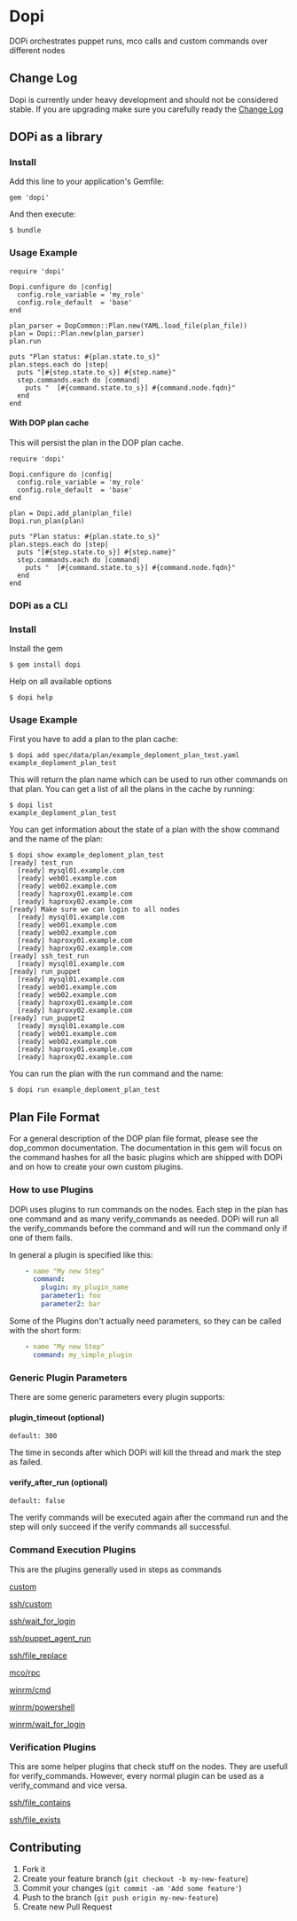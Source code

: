 # Dopi

DOPi orchestrates puppet runs, mco calls and custom commands over different nodes

## Change Log

Dopi is currently under heavy development and should not be considered stable. If you are
upgrading make sure you carefully ready the [Change Log](CHANGELOG.md)

## DOPi as a library

### Install 

Add this line to your application's Gemfile:

    gem 'dopi'

And then execute:

    $ bundle

### Usage Example

    require 'dopi'

    Dopi.configure do |config|
      config.role_variable = 'my_role'
      config.role_default  = 'base'
    end

    plan_parser = DopCommon::Plan.new(YAML.load_file(plan_file))
    plan = Dopi::Plan.new(plan_parser)
    plan.run

    puts "Plan status: #{plan.state.to_s}"
    plan.steps.each do |step|
      puts "[#{step.state.to_s}] #{step.name}"
      step.commands.each do |command|
        puts "  [#{command.state.to_s}] #{command.node.fqdn}"
      end
    end

#### With DOP plan cache

This will persist the plan in the DOP plan cache.

    require 'dopi'

    Dopi.configure do |config|
      config.role_variable = 'my_role'
      config.role_default  = 'base'
    end

    plan = Dopi.add_plan(plan_file)
    Dopi.run_plan(plan)

    puts "Plan status: #{plan.state.to_s}"
    plan.steps.each do |step|
      puts "[#{step.state.to_s}] #{step.name}"
      step.commands.each do |command|
        puts "  [#{command.state.to_s}] #{command.node.fqdn}"
      end
    end
    
### DOPi as a CLI

### Install

Install the gem

    $ gem install dopi

Help on all available options

    $ dopi help

### Usage Example

First you have to add a plan to the plan cache:

    $ dopi add spec/data/plan/example_deploment_plan_test.yaml 
    example_deploment_plan_test 

This will return the plan name which can be used to run other
commands on that plan. You can get a list of all the plans in the
cache by running:

    $ dopi list
    example_deploment_plan_test

You can get information about the state of a plan with the show command
and the name of the plan:

    $ dopi show example_deploment_plan_test
    [ready] test_run
      [ready] mysql01.example.com
      [ready] web01.example.com
      [ready] web02.example.com
      [ready] haproxy01.example.com
      [ready] haproxy02.example.com
    [ready] Make sure we can login to all nodes
      [ready] mysql01.example.com
      [ready] web01.example.com
      [ready] web02.example.com
      [ready] haproxy01.example.com
      [ready] haproxy02.example.com
    [ready] ssh_test_run
      [ready] mysql01.example.com
    [ready] run_puppet
      [ready] mysql01.example.com
      [ready] web01.example.com
      [ready] web02.example.com
      [ready] haproxy01.example.com
      [ready] haproxy02.example.com
    [ready] run_puppet2
      [ready] mysql01.example.com
      [ready] web01.example.com
      [ready] web02.example.com
      [ready] haproxy01.example.com
      [ready] haproxy02.example.com

You can run the plan with the run command and the name:

    $ dopi run example_deploment_plan_test


## Plan File Format

For a general description of the DOP plan file format, please see the dop_common documentation. 
The documentation in this gem will focus on the command hashes for all the basic plugins which
are shipped with DOPi and on how to create your own custom plugins.

### How to use Plugins

DOPi uses plugins to run commands on the nodes. Each step in the plan has one
command and as many verify_commands as needed. DOPi will run all the verify_commands
before the command and will run the command only if one of them fails.

In general a plugin is specified like this:

```yaml
    - name "My new Step"
      command:
        plugin: my_plugin_name
        parameter1: foo
        parameter2: bar
```

Some of the Plugins don't actually need parameters, so they can be called with the short form:

```yaml
    - name "My new Step"
      command: my_simple_plugin
```

### Generic Plugin Parameters

There are some generic parameters every plugin supports:

#### plugin_timeout (optional)

`default: 300`

The time in seconds after which DOPi will kill the thread and mark the step as failed.

#### verify_after_run (optional)

`default: false`

The verify commands will be executed again after the command run and the step will
only succeed if the verify commands all successful.

### Command Execution Plugins

This are the plugins generally used in steps as commands

[custom](doc/plugins/custom.md)

[ssh/custom](doc/plugins/ssh/custom.md)

[ssh/wait_for_login](doc/plugins/ssh/wait_for_login.md)

[ssh/puppet_agent_run](doc/plugins/ssh/puppet_agent_run.md)

[ssh/file_replace](doc/plugins/ssh/file_replace.md)

[mco/rpc](doc/plugins/mco/rpc.md)

[winrm/cmd](doc/plugins/winrm/cmd.md)

[winrm/powershell](doc/plugins/winrm/powershell.md)

[winrm/wait_for_login](doc/plugins/winrm/wait_for_login.md)

### Verification Plugins

This are some helper plugins that check stuff on the nodes. They are
usefull for verify_commands. However, every normal plugin can be used
as a verify_command and vice versa.

[ssh/file_contains](doc/plugins/ssh/file_contains.md)

[ssh/file_exists](doc/plugins/ssh/file_exists.md)

## Contributing

1. Fork it
2. Create your feature branch (`git checkout -b my-new-feature`)
3. Commit your changes (`git commit -am 'Add some feature'`)
4. Push to the branch (`git push origin my-new-feature`)
5. Create new Pull Request

